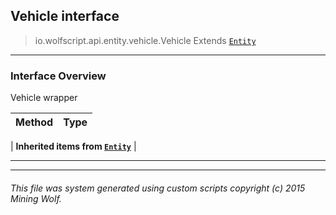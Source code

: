 ## Vehicle __interface__

>io.wolfscript.api.entity.vehicle.Vehicle
>Extends [`Entity`](../Entity.md)

---

### Interface Overview

Vehicle wrapper

Method | Type   
--- | :--- 
 |
__Inherited items from [`Entity`](../Entity.md)__ |





---



---


###### This file was system generated using custom scripts copyright (c) 2015 Mining Wolf.
	

